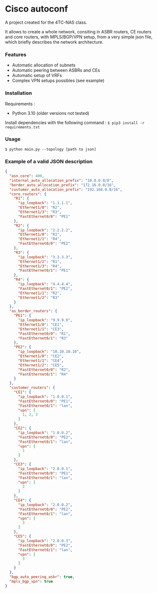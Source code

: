 # Cisco autoconf
A project created for the 4TC-NAS class.

It allows to create a whole network, consiting in ASBR routers, CE routers and core routers, with MPLS/BGP/VPN setup, 
from a very simple json file, which briefly describes the network architecture.

### Features
- Automatic allocation of subnets
- Automatic peering between ASBRs and CEs
- Automatic setup of VRFs
- Complex VPN setups possibles (see example)

### Installation
Requirements : 
- Python 3.10 (older versions not tested)

Install dependencies with the following command :
``$ pip3 install -r requirements.txt``

### Usage

``$ python main.py --topology [path to json]``

### Example of a valid JSON description
```json
{
  "asn_core": 400,
  "internal_auto_allocation_prefix": "10.0.0.0/8",
  "border_auto_allocation_prefix": "172.16.0.0/16",
  "customer_auto_allocation_prefix": "192.168.0.0/16",
  "core_routers": {
    "R1": {
      "ip_loopback": "1.1.1.1",
      "Ethernet1/0": "R2",
      "Ethernet1/3": "R3",
      "FastEthernet0/0": "PE1"
    },
    "R2": {
      "ip_loopback": "2.2.2.2",
      "Ethernet1/0": "R1",
      "Ethernet1/1": "R4",
      "FastEthernet0/0": "PE2"
    },
    "R3": {
      "ip_loopback": "3.3.3.3",
      "Ethernet1/2": "R1",
      "Ethernet1/3": "R4",
      "FastEthernet0/1": "PE1"
    },
    "R4": {
      "ip_loopback": "4.4.4.4",
      "FastEthernet0/1": "PE2",
      "Ethernet1/1": "R2",
      "Ethernet1/2": "R3"
    }
  },
  "as_border_routers": {
    "PE1": {
      "ip_loopback": "9.9.9.9",
      "Ethernet1/0": "CE1",
      "Ethernet1/1": "CE3",
      "FastEthernet0/0": "R1",
      "FastEthernet0/1": "R3"
    },
    "PE2": {
      "ip_loopback": "10.10.10.10",
      "Ethernet1/0": "CE2",
      "Ethernet1/1": "CE4",
      "Ethernet1/2": "CE5",
      "FastEthernet0/0": "R2",
      "FastEthernet0/1": "R4"
    }
  },
  "customer_routers": {
    "CE1": {
      "ip_loopback": "1.0.0.1",
      "FastEthernet0/0": "PE1",
      "FastEthernet0/1": "lan",
      "vpn": [
        1, 2, 3
      ]
    },
    "CE2": {
      "ip_loopback": "1.0.0.2",
      "FastEthernet0/0": "PE2",
      "FastEthernet0/1": "lan",
      "vpn": [
        1
      ]
    },
    "CE3": {
      "ip_loopback": "2.0.0.1",
      "FastEthernet0/0": "PE1",
      "FastEthernet0/1": "lan",
      "vpn": [
        2
      ]
    },
    "CE4": {
      "ip_loopback": "2.0.0.2",
      "FastEthernet0/0": "PE2",
      "FastEthernet0/1": "lan",
      "vpn": [
        3
      ]
    },
    "CE5": {
      "ip_loopback": "2.0.0.3",
      "FastEthernet0/0": "PE2",
      "FastEthernet0/1": "lan",
      "vpn": [
        3
      ]
    }
  },
  "bgp_auto_peering_asbr": true,
  "mpls_bgp_vpn": true
}
```